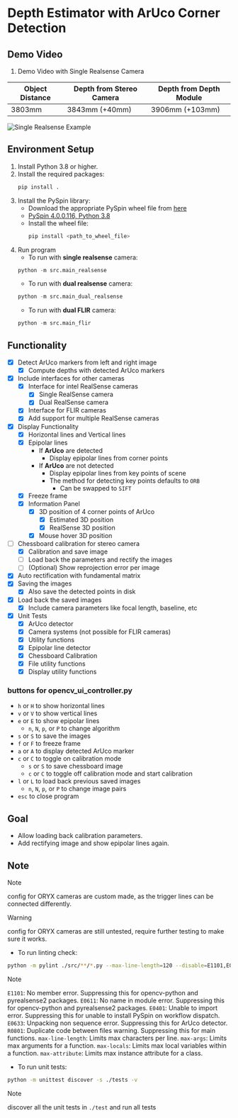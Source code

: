 # Depth Estimator with ArUco Corner Detection

## Demo Video
1. Demo Video with Single Realsense Camera

| Object Distance | Depth from Stereo Camera | Depth from Depth Module |
|-----------------|--------------------------|-------------------------|
| 3803mm          | 3843mm (+40mm)           | 3906mm (+103mm)         |

![Single Realsense Example](https://github.com/user-attachments/assets/f7cd9f4e-2c18-45bd-abe9-7f3f4f8b4dd4)


## Environment Setup

1. Install Python 3.8 or higher.
2. Install the required packages:
    ```bash
    pip install .
    ```
3. Install the PySpin library:
    - Download the appropriate PySpin wheel file from [here](https://www.flir.com/products/spinnaker-sdk/)
    - [PySpin 4.0.0.116, Python 3.8](https://drive.google.com/file/d/1G4BkDU8xr4Tgu4M9vk-Q2gX3HwvO-WSZ/view?usp=sharing)
    - Install the wheel file:
        ```bash
        pip install <path_to_wheel_file>
        ```
4. Run program
    - To run with **single realsense** camera:
    ```python
    python -m src.main_realsense
    ```
    - To run with **dual realsense** camera:
    ```python
    python -m src.main_dual_realsense
    ```
    - To run with **dual FLIR** camera:
    ```python
    python -m src.main_flir
    ```

## Functionality
- [x] Detect ArUco markers from left and right image
    - [x] Compute depths with detected ArUco markers
- [x] Include interfaces for other cameras
    - [x] Interface for intel RealSense cameras
        - [x] Single RealSense camera
        - [x] Dual RealSense camera
    - [x] Interface for FLIR cameras
    - [x] Add support for multiple RealSense cameras
- [x] Display Functionality
    - [x] Horizontal lines and Vertical lines
    - [x] Epipolar lines
        - If **ArUco** are detected
            - Display epipolar lines from corner points
        - If **ArUco** are not detected
            - Display epipolar lines from key points of scene
            - The method for detecting key points defaults to `ORB`
                - Can be swapped to `SIFT`
    - [x] Freeze frame
    - [x] Information Panel
        - [x] 3D position of 4 corner points of ArUco
            - [x] Estimated 3D position
            - [x] RealSense 3D position
        - [x] Mouse hover 3D position
- [ ] Chessboard calibration for stereo camera
    - [x] Calibration and save image
    - [ ] Load back the parameters and rectify the images
    - [ ] (Optional) Show reprojection error per image
- [x] Auto rectification with fundamental matrix
- [x] Saving the images
    - [x] Also save the detected points in disk
- [x] Load back the saved images
    - [x] Include camera parameters like focal length, baseline, etc
- [x] Unit Tests
    - [x] ArUco detector
    - [x] Camera systems (not possible for FLIR cameras)
    - [x] Utility functions
    - [x] Epipolar line detector
    - [x] Chessboard Calibration
    - [x] File utility functions
    - [x] Display utility functions

### buttons for opencv_ui_controller.py

- `h` or `H` to show horizontal lines
- `v` or `V` to show vertical lines
- `e` or `E` to show epipolar lines
    - `n`, `N`, `p`, or `P` to change algorithm
- `s` or `S` to save the images
- `f` or `F` to freeze frame
- `a` or `A` to display detected ArUco marker
- `c` or `C` to toggle on calibration mode
    - `s` or `S` to save chessboard image
    - `c` or `C` to toggle off calibration mode and start calibration
- `l` or `L` to load back previous saved images
    - `n`, `N`, `p`, or `P` to change image pairs
- `esc` to close program

## Goal
- Allow loading back calibration parameters.
- Add rectifying image and show epipolar lines again.

## Note
> [!NOTE]
> config for ORYX cameras are custom made, as the trigger lines can be connected differently.

> [!WARNING]
> config for ORYX cameras are still untested, require further testing to make sure it works.

- To run linting check:
```bash
python -m pylint ./src/**/*.py --max-line-length=120 --disable=E1101,E0611,E0401,E0633,R0801 --max-args=10 --max-locals=30 --max-attribute=15
```
> [!NOTE]
> `E1101`: No member error. Suppressing this for opencv-python and pyrealsense2 packages.
> `E0611`: No name in module error.  Suppressing this for opencv-python and pyrealsense2 packages.
> `E0401`: Unable to import error. Suppressing this for unable to install PySpin on workflow dispatch.
> `E0633`: Unpacking non sequence error. Suppressing this for ArUco detector.
> `R0801`: Duplicate code between files warning. Suppressing this for main functions.
> `max-line-length`: Limits max characters per line.
> `max-args`: Limits max arguments for a function.
> `max-locals`: Limits max local variables within a function.
> `max-attribute`: Limits max instance attribute for a class.

- To run unit tests:
```bash
python -m unittest discover -s ./tests -v
```
> [!NOTE]
> discover all the unit tests in `./test` and run all tests
